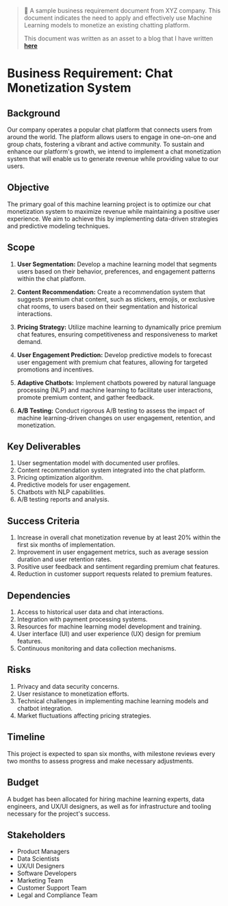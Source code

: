 > 📌 A sample business requirement document from XYZ company. This document indicates the need to apply and effectively use Machine Learning models to monetize an existing chatting platform.
>
> This document was written as an asset to a blog that I have written **[here](https://medium.com/@hammad.ai/machine-learning-problem-solving-checklist-e5584793cc47)**

# Business Requirement: Chat Monetization System

## Background

Our company operates a popular chat platform that connects users from around the world. The platform allows users to engage in one-on-one and group chats, fostering a vibrant and active community. To sustain and enhance our platform's growth, we intend to implement a chat monetization system that will enable us to generate revenue while providing value to our users.

## Objective

The primary goal of this machine learning project is to optimize our chat monetization system to maximize revenue while maintaining a positive user experience. We aim to achieve this by implementing data-driven strategies and predictive modeling techniques.

## Scope

1. **User Segmentation:** Develop a machine learning model that segments users based on their behavior, preferences, and engagement patterns within the chat platform.

2. **Content Recommendation:** Create a recommendation system that suggests premium chat content, such as stickers, emojis, or exclusive chat rooms, to users based on their segmentation and historical interactions.

3. **Pricing Strategy:** Utilize machine learning to dynamically price premium chat features, ensuring competitiveness and responsiveness to market demand.

4. **User Engagement Prediction:** Develop predictive models to forecast user engagement with premium chat features, allowing for targeted promotions and incentives.

5. **Adaptive Chatbots:** Implement chatbots powered by natural language processing (NLP) and machine learning to facilitate user interactions, promote premium content, and gather feedback.

6. **A/B Testing:** Conduct rigorous A/B testing to assess the impact of machine learning-driven changes on user engagement, retention, and monetization.

## Key Deliverables

1. User segmentation model with documented user profiles.
2. Content recommendation system integrated into the chat platform.
3. Pricing optimization algorithm.
4. Predictive models for user engagement.
5. Chatbots with NLP capabilities.
6. A/B testing reports and analysis.

## Success Criteria

1. Increase in overall chat monetization revenue by at least 20% within the first six months of implementation.
2. Improvement in user engagement metrics, such as average session duration and user retention rates.
3. Positive user feedback and sentiment regarding premium chat features.
4. Reduction in customer support requests related to premium features.

## Dependencies

1. Access to historical user data and chat interactions.
2. Integration with payment processing systems.
3. Resources for machine learning model development and training.
4. User interface (UI) and user experience (UX) design for premium features.
5. Continuous monitoring and data collection mechanisms.

## Risks

1. Privacy and data security concerns.
2. User resistance to monetization efforts.
3. Technical challenges in implementing machine learning models and chatbot integration.
4. Market fluctuations affecting pricing strategies.

## Timeline

This project is expected to span six months, with milestone reviews every two months to assess progress and make necessary adjustments.

## Budget
A budget has been allocated for hiring machine learning experts, data engineers, and UX/UI designers, as well as for infrastructure and tooling necessary for the project's success.

## Stakeholders

- Product Managers
- Data Scientists
- UX/UI Designers
- Software Developers
- Marketing Team
- Customer Support Team
- Legal and Compliance Team

